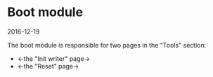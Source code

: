 Boot module
=================
2016-12-19


The boot module is responsible for two pages in the "Tools" section:

- <-the "Init writer" page->
- <-the "Reset" page->











